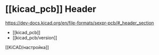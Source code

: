 # [[kicad_pcb]] Header

https://dev-docs.kicad.org/en/file-formats/sexpr-pcb/#_header_section

- [[kicad_pcb]]
- [[kicad_pcb/version]]

[[KiCAD/настройка]]